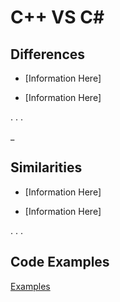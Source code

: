 # C++ VS C#

## Differences

* [Information Here]

* [Information Here]

.
.
.

_

## Similarities

* [Information Here]

* [Information Here]

.
.
.

## Code Examples
[Examples](https://github.com/nasz8f/4330-7330_Final_Project/blob/master/Code_Examples.md)
